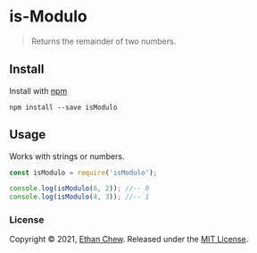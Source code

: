 # is-Modulo
> Returns the remainder of two numbers.

## Install

Install with [npm](https://www.npmjs.com/)
```
npm install --save isModulo
```

## Usage

Works with strings or numbers.

```js
const isModulo = require('isModulo');

console.log(isModulo(6, 2)); //-- 0
console.log(isModulo(4, 3)); //-- 1
```

### License

Copyright © 2021, [Ethan Chew](https://github.com/ethanchew).
Released under the [MIT License](LICENSE).
